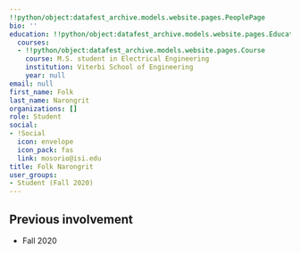 ```yaml
---
!!python/object:datafest_archive.models.website.pages.PeoplePage
bio: ''
education: !!python/object:datafest_archive.models.website.pages.Education
  courses:
  - !!python/object:datafest_archive.models.website.pages.Course
    course: M.S. student in Electrical Engineering
    institution: Viterbi School of Engineering
    year: null
email: null
first_name: Folk
last_name: Narongrit
organizations: []
role: Student
social:
- !Social
  icon: envelope
  icon_pack: fas
  link: mosorio@isi.edu
title: Folk Narongrit
user_groups:
- Student (Fall 2020)
---
```



## Previous involvement

* Fall 2020

